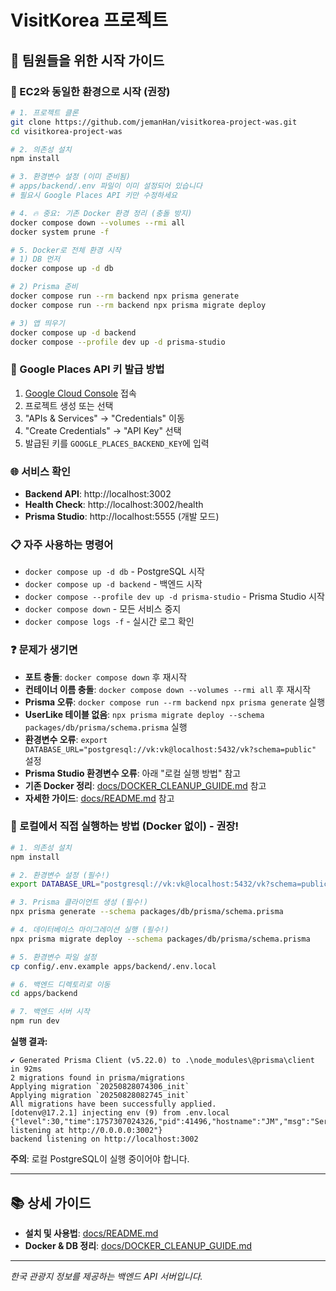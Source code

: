 # VisitKorea 프로젝트

## 👥 팀원들을 위한 시작 가이드

### **🚀 EC2와 동일한 환경으로 시작 (권장)**

```bash
# 1. 프로젝트 클론
git clone https://github.com/jemanHan/visitkorea-project-was.git
cd visitkorea-project-was

# 2. 의존성 설치
npm install

# 3. 환경변수 설정 (이미 준비됨)
# apps/backend/.env 파일이 이미 설정되어 있습니다
# 필요시 Google Places API 키만 수정하세요

# 4. 🔥 중요: 기존 Docker 환경 정리 (충돌 방지)
docker compose down --volumes --rmi all
docker system prune -f

# 5. Docker로 전체 환경 시작
# 1) DB 먼저
docker compose up -d db

# 2) Prisma 준비
docker compose run --rm backend npx prisma generate
docker compose run --rm backend npx prisma migrate deploy

# 3) 앱 띄우기
docker compose up -d backend
docker compose --profile dev up -d prisma-studio
```

### **🔑 Google Places API 키 발급 방법**
1. [Google Cloud Console](https://console.cloud.google.com/) 접속
2. 프로젝트 생성 또는 선택
3. "APIs & Services" → "Credentials" 이동
4. "Create Credentials" → "API Key" 선택
5. 발급된 키를 `GOOGLE_PLACES_BACKEND_KEY`에 입력

### **🌐 서비스 확인**
- **Backend API**: http://localhost:3002
- **Health Check**: http://localhost:3002/health
- **Prisma Studio**: http://localhost:5555 (개발 모드)

### **📋 자주 사용하는 명령어**
- `docker compose up -d db` - PostgreSQL 시작
- `docker compose up -d backend` - 백엔드 시작
- `docker compose --profile dev up -d prisma-studio` - Prisma Studio 시작
- `docker compose down` - 모든 서비스 중지
- `docker compose logs -f` - 실시간 로그 확인

### **❓ 문제가 생기면**
- **포트 충돌**: `docker compose down` 후 재시작
- **컨테이너 이름 충돌**: `docker compose down --volumes --rmi all` 후 재시작
- **Prisma 오류**: `docker compose run --rm backend npx prisma generate` 실행
- **UserLike 테이블 없음**: `npx prisma migrate deploy --schema packages/db/prisma/schema.prisma` 실행
- **환경변수 오류**: `export DATABASE_URL="postgresql://vk:vk@localhost:5432/vk?schema=public"` 설정
- **Prisma Studio 환경변수 오류**: 아래 "로컬 실행 방법" 참고
- **기존 Docker 정리**: [docs/DOCKER_CLEANUP_GUIDE.md](docs/DOCKER_CLEANUP_GUIDE.md) 참고
- **자세한 가이드**: [docs/README.md](docs/README.md) 참고

### **🔧 로컬에서 직접 실행하는 방법 (Docker 없이) - 권장!**

```bash
# 1. 의존성 설치
npm install

# 2. 환경변수 설정 (필수!)
export DATABASE_URL="postgresql://vk:vk@localhost:5432/vk?schema=public"

# 3. Prisma 클라이언트 생성 (필수!)
npx prisma generate --schema packages/db/prisma/schema.prisma

# 4. 데이터베이스 마이그레이션 실행 (필수!)
npx prisma migrate deploy --schema packages/db/prisma/schema.prisma

# 5. 환경변수 파일 설정
cp config/.env.example apps/backend/.env.local

# 6. 백엔드 디렉토리로 이동
cd apps/backend

# 7. 백엔드 서버 시작
npm run dev
```

**실행 결과:**
```
✔ Generated Prisma Client (v5.22.0) to .\node_modules\@prisma\client in 92ms
2 migrations found in prisma/migrations
Applying migration `20250828074306_init`
Applying migration `20250828082745_init`
All migrations have been successfully applied.
[dotenv@17.2.1] injecting env (9) from .env.local
{"level":30,"time":1757307024326,"pid":41496,"hostname":"JM","msg":"Server listening at http://0.0.0.0:3002"}
backend listening on http://localhost:3002
```

**주의**: 로컬 PostgreSQL이 실행 중이어야 합니다.

---

## 📚 상세 가이드

- **설치 및 사용법**: [docs/README.md](docs/README.md)
- **Docker & DB 정리**: [docs/DOCKER_CLEANUP_GUIDE.md](docs/DOCKER_CLEANUP_GUIDE.md)

---

*한국 관광지 정보를 제공하는 백엔드 API 서버입니다.*